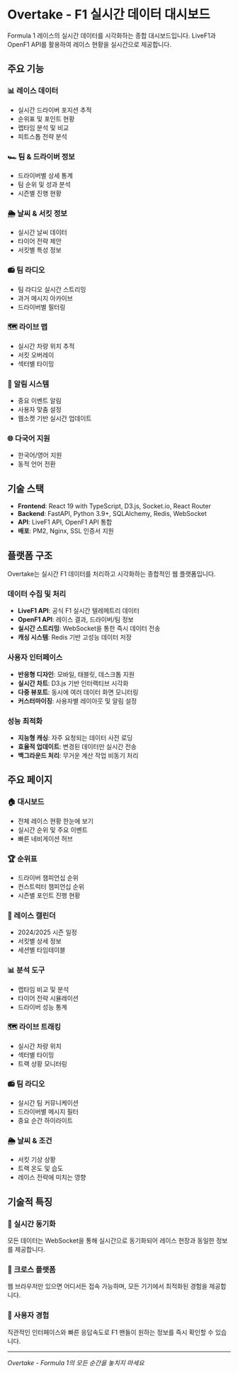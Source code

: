 # Overtake - F1 실시간 데이터 대시보드

Formula 1 레이스의 실시간 데이터를 시각화하는 종합 대시보드입니다. LiveF1과 OpenF1 API를 활용하여 레이스 현황을 실시간으로 제공합니다.

## 주요 기능

### 📊 레이스 데이터
- 실시간 드라이버 포지션 추적
- 순위표 및 포인트 현황
- 랩타임 분석 및 비교
- 피트스톱 전략 분석

### 🏎️ 팀 & 드라이버 정보
- 드라이버별 상세 통계
- 팀 순위 및 성과 분석
- 시즌별 진행 현황

### 🌦️ 날씨 & 서킷 정보
- 실시간 날씨 데이터
- 타이어 전략 제안
- 서킷별 특성 정보

### 📻 팀 라디오
- 팀 라디오 실시간 스트리밍
- 과거 메시지 아카이브
- 드라이버별 필터링

### 🗺️ 라이브 맵
- 실시간 차량 위치 추적
- 서킷 오버레이
- 섹터별 타이밍

### 🔔 알림 시스템
- 중요 이벤트 알림
- 사용자 맞춤 설정
- 웹소켓 기반 실시간 업데이트

### 🌐 다국어 지원
- 한국어/영어 지원
- 동적 언어 전환

## 기술 스택

- **Frontend**: React 19 with TypeScript, D3.js, Socket.io, React Router
- **Backend**: FastAPI, Python 3.9+, SQLAlchemy, Redis, WebSocket
- **API**: LiveF1 API, OpenF1 API 통합
- **배포**: PM2, Nginx, SSL 인증서 지원

## 플랫폼 구조

Overtake는 실시간 F1 데이터를 처리하고 시각화하는 종합적인 웹 플랫폼입니다.

### 데이터 수집 및 처리
- **LiveF1 API**: 공식 F1 실시간 텔레메트리 데이터
- **OpenF1 API**: 레이스 결과, 드라이버/팀 정보
- **실시간 스트리밍**: WebSocket을 통한 즉시 데이터 전송
- **캐싱 시스템**: Redis 기반 고성능 데이터 저장

### 사용자 인터페이스
- **반응형 디자인**: 모바일, 태블릿, 데스크톱 지원
- **실시간 차트**: D3.js 기반 인터랙티브 시각화
- **다중 뷰포트**: 동시에 여러 데이터 화면 모니터링
- **커스터마이징**: 사용자별 레이아웃 및 알림 설정

### 성능 최적화
- **지능형 캐싱**: 자주 요청되는 데이터 사전 로딩
- **효율적 업데이트**: 변경된 데이터만 실시간 전송
- **백그라운드 처리**: 무거운 계산 작업 비동기 처리

## 주요 페이지

### 🏠 대시보드
- 전체 레이스 현황 한눈에 보기
- 실시간 순위 및 주요 이벤트
- 빠른 네비게이션 허브

### 🏆 순위표
- 드라이버 챔피언십 순위
- 컨스트럭터 챔피언십 순위
- 시즌별 포인트 진행 현황

### 📅 레이스 캘린더
- 2024/2025 시즌 일정
- 서킷별 상세 정보
- 세션별 타임테이블

### 📊 분석 도구
- 랩타임 비교 및 분석
- 타이어 전략 시뮬레이션
- 드라이버 성능 통계

### 🗺️ 라이브 트래킹
- 실시간 차량 위치
- 섹터별 타이밍
- 트랙 상황 모니터링

### 📻 팀 라디오
- 실시간 팀 커뮤니케이션
- 드라이버별 메시지 필터
- 중요 순간 하이라이트

### 🌦️ 날씨 & 조건
- 서킷 기상 상황
- 트랙 온도 및 습도
- 레이스 전략에 미치는 영향

## 기술적 특징

### 🔄 실시간 동기화
모든 데이터는 WebSocket을 통해 실시간으로 동기화되어 레이스 현장과 동일한 정보를 제공합니다.

### 📱 크로스 플랫폼
웹 브라우저만 있으면 어디서든 접속 가능하며, 모든 기기에서 최적화된 경험을 제공합니다.

### 🎨 사용자 경험
직관적인 인터페이스와 빠른 응답속도로 F1 팬들이 원하는 정보를 즉시 확인할 수 있습니다.

---

*Overtake - Formula 1의 모든 순간을 놓치지 마세요*